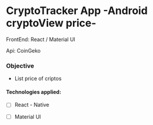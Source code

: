 # CryptoTracker App -Android cryptoView price-

FrontEnd: React  / Material UI 

Api: CoinGeko

### Objective

- List price of criptos

#### Technologies applied:

- [ ] React - Native
- [ ] Material UI

